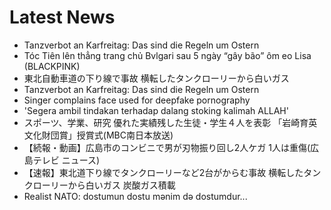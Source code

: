 # Latest News
-  Tanzverbot an Karfreitag: Das sind die Regeln um Ostern
-  Tóc Tiên lên thẳng trang chủ Bvlgari sau 5 ngày “gây bão” ôm eo Lisa (BLACKPINK)
-  東北自動車道の下り線で事故 横転したタンクローリーから白いガス
-  Tanzverbot an Karfreitag: Das sind die Regeln um Ostern
-  Singer complains face used for deepfake pornography
-  'Segera ambil tindakan terhadap dalang stoking kalimah ALLAH'
-  スポーツ、学業、研究 優れた実績残した生徒・学生４人を表彰 「岩崎育英文化財団賞」授賞式(MBC南日本放送)
-  【続報・動画】広島市のコンビニで男が刃物振り回し2人ケガ 1人は重傷(広島テレビ ニュース)
-  【速報】東北道下り線でタンクローリーなど2台がからむ事故 横転したタンクローリーから白いガス 炭酸ガス積載
-  Realist NATO: dostumun dostu mənim də dostumdur...
